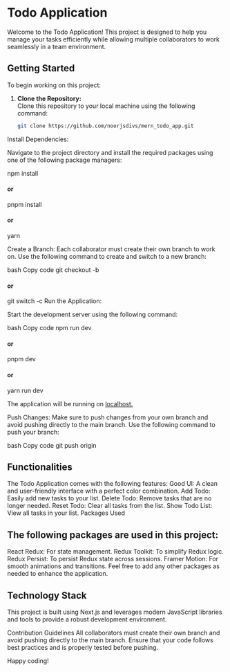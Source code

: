 # Todo Application

Welcome to the Todo Application! This project is designed to help you manage your tasks efficiently while allowing multiple collaborators to work seamlessly in a team environment.

## Getting Started

To begin working on this project:

1. **Clone the Repository:**  
   Clone this repository to your local machine using the following command:

   ```bash
   git clone https://github.com/noorjsdivs/mern_todo_app.git
Install Dependencies:

Navigate to the project directory and install the required packages using one of the following package managers:

npm install
#### or
pnpm install
#### or
yarn

Create a Branch:
Each collaborator must create their own branch to work on. Use the following command to create and switch to a new branch:

bash
Copy code
git checkout -b <your-branch-name>
#### or
git switch -c <your-branch-name>
Run the Application:

Start the development server using the following command:

bash
Copy code
npm run dev
#### or
pnpm dev
#### or
yarn run dev

The application will be running on [localhost.](http://localhost:3000/)

Push Changes:
Make sure to push changes from your own branch and avoid pushing directly to the main branch. Use the following command to push your branch:

bash
Copy code
git push origin <your-branch-name>

## Functionalities
The Todo Application comes with the following features:
Good UI: A clean and user-friendly interface with a perfect color combination.
Add Todo: Easily add new tasks to your list.
Delete Todo: Remove tasks that are no longer needed.
Reset Todo: Clear all tasks from the list.
Show Todo List: View all tasks in your list.
Packages Used

## The following packages are used in this project:
React Redux: For state management.
Redux Toolkit: To simplify Redux logic.
Redux Persist: To persist Redux state across sessions.
Framer Motion: For smooth animations and transitions.
Feel free to add any other packages as needed to enhance the application.

## Technology Stack
This project is built using Next.js and leverages modern JavaScript libraries and tools to provide a robust development environment.

Contribution Guidelines
All collaborators must create their own branch and avoid pushing directly to the main branch. Ensure that your code follows best practices and is properly tested before pushing.

Happy coding!
